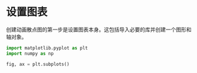 # 设置图表

创建动画散点图的第一步是设置图表本身。这包括导入必要的库并创建一个图形和轴对象。

```python
import matplotlib.pyplot as plt
import numpy as np

fig, ax = plt.subplots()
```
